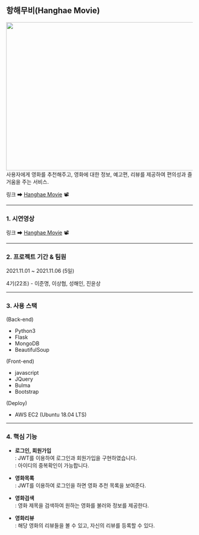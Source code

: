 ## 항해무비(Hanghae Movie)
<img src="https://ifh.cc/g/t8N6Dj.jpg" width="800px" height="400px"></img>
사용자에게 영화를 추천해주고, 영화에 대한 정보, 예고편, 리뷰를 제공하여 편의성과 즐거움을 주는 서비스.

링크 ➡ [Hanghae Movie](http://yunsang.shop/) 📽
<hr>

### 1. 시연영상

링크 ➡ [Hanghae Movie](https://www.youtube.com/watch?v=kZzfDnMhKZ4&t=2s) 📽
<hr>

### 2. 프로젝트 기간 & 팀원
2021.11.01 ~ 2021.11.06 (5일)

4기(22조) - 이준명, 이상협, 성해인, 진윤상
<hr>

### 3. 사용 스택
(Back-end)
- Python3
- Flask
- MongoDB
- BeautifulSoup
  
(Front-end)
- javascript
- JQuery
- Bulma
- Bootstrap

(Deploy)
- AWS EC2 (Ubuntu 18.04 LTS)
<hr>

### 4. 핵심 기능

+ **로그인, 회원가입**   
  : JWT를 이용하여 로그인과 회원가입을 구현하였습니다.   
  : 아이디의 중복확인이 가능합니다.
  
+ **영화목록**   
  : JWT를 이용하여 로그인을 하면 영화 추천 목록을 보여준다.    

+ **영화검색**   
  : 영화 제목을 검색하여 원하는 영화를 불러와 정보를 제공한다.
  
+ **영화리뷰**   
  : 해당 영화의 리뷰들을 볼 수 있고, 자신의 리뷰를 등록할 수 있다.


